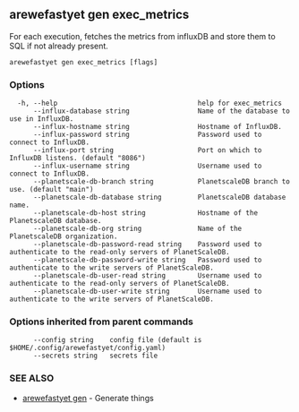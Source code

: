 ## arewefastyet gen exec_metrics

For each execution, fetches the metrics from influxDB and store them to SQL if not already present.

```
arewefastyet gen exec_metrics [flags]
```

### Options

```
  -h, --help                                   help for exec_metrics
      --influx-database string                 Name of the database to use in InfluxDB.
      --influx-hostname string                 Hostname of InfluxDB.
      --influx-password string                 Password used to connect to InfluxDB.
      --influx-port string                     Port on which to InfluxDB listens. (default "8086")
      --influx-username string                 Username used to connect to InfluxDB.
      --planetscale-db-branch string           PlanetscaleDB branch to use. (default "main")
      --planetscale-db-database string         PlanetscaleDB database name.
      --planetscale-db-host string             Hostname of the PlanetscaleDB database.
      --planetscale-db-org string              Name of the PlanetscaleDB organization.
      --planetscale-db-password-read string    Password used to authenticate to the read-only servers of PlanetScaleDB.
      --planetscale-db-password-write string   Password used to authenticate to the write servers of PlanetScaleDB.
      --planetscale-db-user-read string        Username used to authenticate to the read-only servers of PlanetScaleDB.
      --planetscale-db-user-write string       Username used to authenticate to the write servers of PlanetScaleDB.
```

### Options inherited from parent commands

```
      --config string    config file (default is $HOME/.config/arewefastyet/config.yaml)
      --secrets string   secrets file
```

### SEE ALSO

* [arewefastyet gen](arewefastyet_gen.md)	 - Generate things

